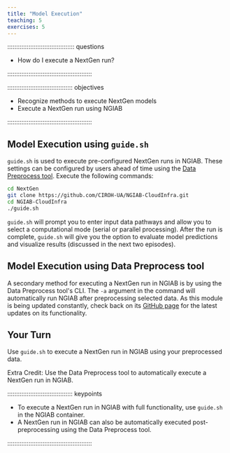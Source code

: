 ```yaml
---
title: "Model Execution"
teaching: 5
exercises: 5
---
```


:::::::::::::::::::::::::::::::::::::: questions 

- How do I execute a NextGen run?

::::::::::::::::::::::::::::::::::::::::::::::::

::::::::::::::::::::::::::::::::::::: objectives

- Recognize methods to execute NextGen models
- Execute a NextGen run using NGIAB

::::::::::::::::::::::::::::::::::::::::::::::::

## Model Execution using `guide.sh`

`guide.sh` is used to execute pre-configured NextGen runs in NGIAB. These settings can be configured by users ahead of time using the [Data Preprocess tool](/training-NGIAB-101/data-preparation.html). Execute the following commands:

``` bash
cd NextGen
git clone https://github.com/CIROH-UA/NGIAB-CloudInfra.git
cd NGIAB-CloudInfra
./guide.sh
```

`guide.sh` will prompt you to enter input data pathways and allow you to select a computational mode (serial or parallel processing). After the run is complete, `guide.sh` will give you the option to evaluate model predictions and visualize results (discussed in the next two episodes).

## Model Execution using Data Preprocess tool
A secondary method for executing a NextGen run in NGIAB is by using the Data Preprocess tool's CLI. The `-a` argument in the command will automatically run NGIAB after preprocessing selected data. As this module is being updated constantly, check back on its [GitHub page](https://github.com/CIROH-UA/NGIAB_data_preprocess) for the latest updates on its functionality.


## Your Turn

Use `guide.sh` to execute a NextGen run in NGIAB using your preprocessed data.

Extra Credit: Use the Data Preprocess tool to automatically execute a NextGen run in NGIAB.

::::::::::::::::::::::::::::::::::::: keypoints 

- To execute a NextGen run in NGIAB with full functionality, use `guide.sh` in the NGIAB container.
- A NextGen run in NGIAB can also be automatically executed post-preprocessing using the Data Preprocess tool.

::::::::::::::::::::::::::::::::::::::::::::::::

[r-markdown]: https://rmarkdown.rstudio.com/
